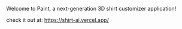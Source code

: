 Welcome to Paint, a next-generation 3D shirt customizer application! 

check it out at: https://shirt-ai.vercel.app/
